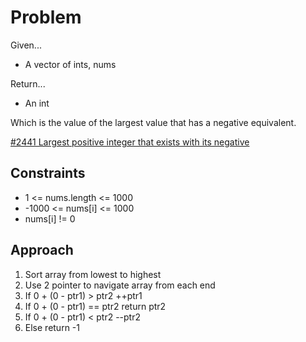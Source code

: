 
# Problem
Given...
- A vector of ints, nums

Return...
- An int

Which is the value of the largest value that has a negative equivalent.

[\#2441 Largest positive integer that exists with its negative](https://leetcode.com/problems/largest-positive-integer-that-exists-with-its-negative/description/?envType=daily-question&envId=2024-05-02)

## Constraints
- 1 <= nums.length <= 1000
- -1000 <= nums[i] <= 1000
- nums[i] != 0

## Approach
1. Sort array from lowest to highest
2. Use 2 pointer to navigate array from each end
3. If 0 + (0 - ptr1) > ptr2
    ++ptr1
4. If 0 + (0 - ptr1) == ptr2
    return ptr2
5. If 0 + (0 - ptr1) < ptr2
    --ptr2
6. Else return -1

